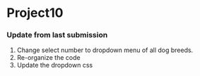 # Project10

### Update from last submission
1. Change select number to dropdown menu of all dog breeds. 
2. Re-organize the code 
3. Update the dropdown css